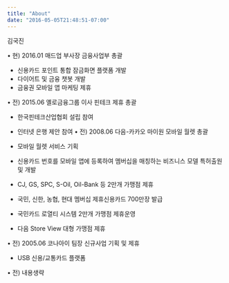 ```yaml
---
title: "About"
date: "2016-05-05T21:48:51-07:00"
---
```


김국진

• 현) 2016.01 매드업 부사장 금융사업부 총괄

-	신용카드 포인트 통합 잠금화면 플랫폼 개발
-	다이어트 및 금융 챗봇 개발
-	금융권 모바일 앱 마케팅 제휴

• 전) 2015.06 옐로금융그룹 이사 핀테크 제휴 총괄

  -	한국핀테크산업협회 설립 참여
  -	인터넷 은행 제안 참여
• 전) 2008.06 다음-카카오 마이원 모바일 월렛 총괄

  -	모바일 월렛 서비스 기획
  -	신용카드 번호를 모바일 앱에 등록하여 멤버십을 매칭하는 비즈니스 모델 특허출원 및 개발
  -	CJ, GS, SPC, S-Oil, Oil-Bank 등 2만개 가맹점 제휴
  -	국민, 신한, 농협, 현대 멤버십 제휴신용카드 700만장 발급
  -	국민카드 로열티 시스템 2만개 가맹점 제휴운영
  -	다음 Store View 대형 가맹점 제휴
  
• 전) 2005.06 코나아이 팀장 신규사업 기획 및 제휴 
  -	 USB 신용/교통카드 플랫폼
  
• 전) 내용생략
